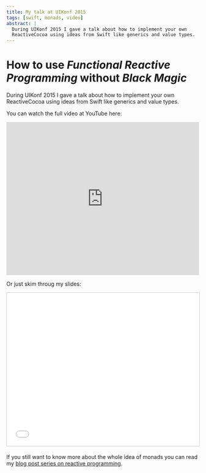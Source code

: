 ```yaml
---
title: My talk at UIKonf 2015
tags: [swift, monads, video]
abstract: |
  During UIKonf 2015 I gave a talk about how to implement your own
  ReactiveCocoa using ideas from Swift like generics and value types.
---
```


# How to use _Functional Reactive Programming_ without _Black Magic_

During UIKonf 2015 I gave a talk about how to implement your own
ReactiveCocoa using ideas from Swift like generics and value types.

You can watch the full video at YouTube here:
<iframe width="100%" height="400px" src="https://www.youtube.com/embed/AcDaWe3S75c?list=PLdr22uU_wISpW6XI1J0S7Lp-X8Km-HaQW" frameborder="0" allowfullscreen></iframe>

Or just skim throug my slides:
<iframe src="//www.slideshare.net/slideshow/embed_code/key/uSVMt9kEDCwdIo" width="100%" height="400px" frameborder="0" marginwidth="0" marginheight="0" scrolling="no" style="border:1px solid #CCC; border-width:1px; margin-bottom:5px; max-width: 100%;" allowfullscreen> </iframe>

If you still want to know more about the whole idea of monads you
can read my [blog post series on reactive programming](/series/functional-reactive-programming-in-swift/).
